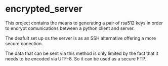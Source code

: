 # encrypted_server
This project contains the means to generating a pair of rsa512 keys in order to encrypt comunications
between a python client and server.

The deafult set up os the server is as an SSH alternative offering a more secure conection.

The data that can be sent via this method is only limited by the fact that it needs to be encoded
via UTF-8. So it can be used as a secure FTP.

